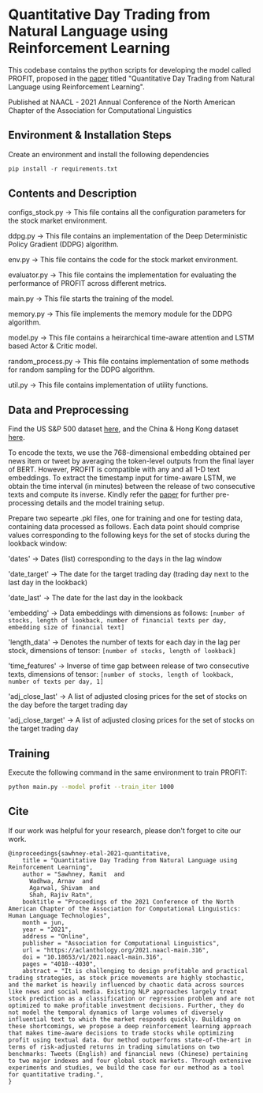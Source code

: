 # Quantitative Day Trading from Natural Language using Reinforcement Learning

This codebase contains the python scripts for developing the model called PROFIT, proposed in the [paper](https://aclanthology.org/2021.naacl-main.316.pdf) titled "Quantitative Day Trading from Natural Language using Reinforcement Learning".

Published at NAACL - 2021 Annual Conference of the North American Chapter of the Association for Computational Linguistics

## Environment & Installation Steps
Create an environment and install the following dependencies
```python
pip install -r requirements.txt
```

## Contents and Description

configs_stock.py -> This file contains all the configuration parameters for the stock market environment.

ddpg.py -> This file contains an implementation of the Deep Deterministic Policy Gradient (DDPG) algorithm.

env.py -> This file contains the code for the stock market environment.

evaluator.py -> This file contains the implementation for evaluating the performance of PROFIT across different metrics.

main.py -> This file starts the training of the model.

memory.py -> This file implements the memory module for the DDPG algorithm.

model.py -> This file contains a heirarchical time-aware attention and LSTM based Actor & Critic model.

random_process.py -> This file contains implementation of some methods for random sampling for the DDPG algorithm.

util.py -> This file contains implementation of utility functions.

## Data and Preprocessing

Find the US S&P 500 dataset [here](https://github.com/yumoxu/stocknet-dataset), and the China & Hong Kong dataset [here](https://pan.baidu.com/s/1mhCLJJi).

To encode the texts, we use the 768-dimensional embedding obtained per news item or tweet by averaging the token-level outputs from the final layer of BERT. However, PROFIT is compatible with any and all 1-D text embeddings.
To extract the timestamp input for time-aware LSTM, we obtain the time interval (in minutes) between the release of two consecutive texts and compute its inverse.
Kindly refer the [paper](https://aclanthology.org/2021.naacl-main.316.pdf) for further pre-processing details and the model training setup.

Prepare two sepearte .pkl files, one for training and one for testing data, containing data processed as follows. Each data point should comprise values corresponding to the following keys for the set of stocks during the lookback window:

'dates' -> Dates (list) corresponding to the days in the lag window

'date_target' -> The date for the target trading day (trading day next to the last day in the lookback)

'date_last' -> The date for the last day in the lookback

'embedding' -> Data embeddings with dimensions as follows: `[number of stocks, length of lookback, number of financial texts per day, embedding size of financial text]`

'length_data' -> Denotes the number of texts for each day in the lag per stock, dimensions of tensor: `[number of stocks, length of lookback]`

'time_features' -> Inverse of time gap between release of two consecutive texts, dimensions of tensor: `[number of stocks, length of lookback, number of texts per day, 1]`

'adj_close_last' -> A list of adjusted closing prices for the set of stocks on the day before the target trading day

'adj_close_target' -> A list of adjusted closing prices for the set of stocks on the target trading day

## Training
Execute the following command in the same environment to train PROFIT:
```bash
python main.py --model profit --train_iter 1000
```

## Cite

If our work was helpful for your research, please don't forget to cite our work.

    @inproceedings{sawhney-etal-2021-quantitative,
        title = "Quantitative Day Trading from Natural Language using Reinforcement Learning",
        author = "Sawhney, Ramit  and
          Wadhwa, Arnav  and
          Agarwal, Shivam  and
          Shah, Rajiv Ratn",
        booktitle = "Proceedings of the 2021 Conference of the North American Chapter of the Association for Computational Linguistics: Human Language Technologies",
        month = jun,
        year = "2021",
        address = "Online",
        publisher = "Association for Computational Linguistics",
        url = "https://aclanthology.org/2021.naacl-main.316",
        doi = "10.18653/v1/2021.naacl-main.316",
        pages = "4018--4030",
        abstract = "It is challenging to design profitable and practical trading strategies, as stock price movements are highly stochastic, and the market is heavily influenced by chaotic data across sources like news and social media. Existing NLP approaches largely treat stock prediction as a classification or regression problem and are not optimized to make profitable investment decisions. Further, they do not model the temporal dynamics of large volumes of diversely influential text to which the market responds quickly. Building on these shortcomings, we propose a deep reinforcement learning approach that makes time-aware decisions to trade stocks while optimizing profit using textual data. Our method outperforms state-of-the-art in terms of risk-adjusted returns in trading simulations on two benchmarks: Tweets (English) and financial news (Chinese) pertaining to two major indexes and four global stock markets. Through extensive experiments and studies, we build the case for our method as a tool for quantitative trading.",
    }